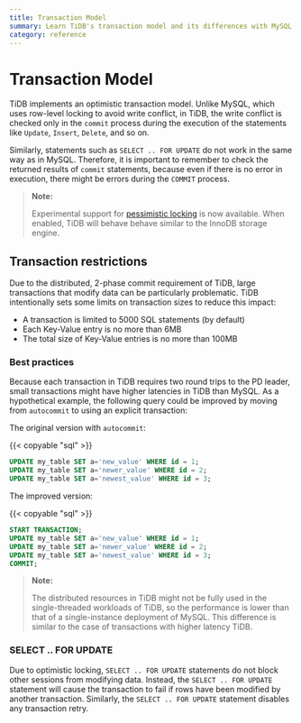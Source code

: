 ```yaml
---
title: Transaction Model
summary: Learn TiDB's transaction model and its differences with MySQL.
category: reference
---
```


# Transaction Model

TiDB implements an optimistic transaction model. Unlike MySQL, which uses row-level locking to avoid write conflict, in TiDB, the write conflict is checked only in the `commit` process during the execution of the statements like `Update`, `Insert`, `Delete`, and so on.

Similarly, statements such as `SELECT .. FOR UPDATE` do not work in the same way as in MySQL. Therefore, it is important to remember to check the returned results of `commit` statements, because even if there is no error in execution, there might be errors during the `COMMIT` process.

> **Note:**
>
> Experimental support for [pessimistic locking](/dev/reference/transactions/transaction-pessimistic.md) is now available. When enabled, TiDB will behave behave similar to the InnoDB storage engine.

## Transaction restrictions

Due to the distributed, 2-phase commit requirement of TiDB, large transactions that modify data can be particularly problematic. TiDB intentionally sets some limits on transaction sizes to reduce this impact:

* A transaction is limited to 5000 SQL statements (by default)
* Each Key-Value entry is no more than 6MB
* The total size of Key-Value entries is no more than 100MB

### Best practices

Because each transaction in TiDB requires two round trips to the PD leader, small transactions might have higher latencies in TiDB than MySQL. As a hypothetical example, the following query could be improved by moving from `autocommit` to using an explicit transaction:

The original version with `autocommit`:

{{< copyable "sql" >}}

```sql
UPDATE my_table SET a='new_value' WHERE id = 1;
UPDATE my_table SET a='newer_value' WHERE id = 2;
UPDATE my_table SET a='newest_value' WHERE id = 3;
```

The improved version:

{{< copyable "sql" >}}

```sql
START TRANSACTION;
UPDATE my_table SET a='new_value' WHERE id = 1;
UPDATE my_table SET a='newer_value' WHERE id = 2;
UPDATE my_table SET a='newest_value' WHERE id = 3;
COMMIT;
```

> **Note:**
>
> The distributed resources in TiDB might not be fully used in the single-threaded workloads of TiDB, so the performance is lower than that of a single-instance deployment of MySQL. This difference is similar to the case of transactions with higher latency TiDB.

### SELECT .. FOR UPDATE

Due to optimistic locking, `SELECT .. FOR UPDATE` statements do not block other sessions from modifying data. Instead, the `SELECT .. FOR UPDATE` statement will cause the transaction to fail if rows have been modified by another transaction. Similarly, the `SELECT .. FOR UPDATE` statement disables any transaction retry.
